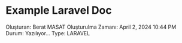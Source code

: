 # Example Laravel Doc

Oluşturan: Berat MASAT
Oluşturulma Zamanı: April 2, 2024 10:44 PM
Durum: Yazılıyor...
Type: LARAVEL